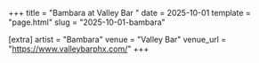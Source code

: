 +++
title = "Bambara at Valley Bar "
date = 2025-10-01
template = "page.html"
slug = "2025-10-01-bambara"

[extra]
artist = "Bambara"
venue = "Valley Bar"
venue_url = "https://www.valleybarphx.com/"
+++
